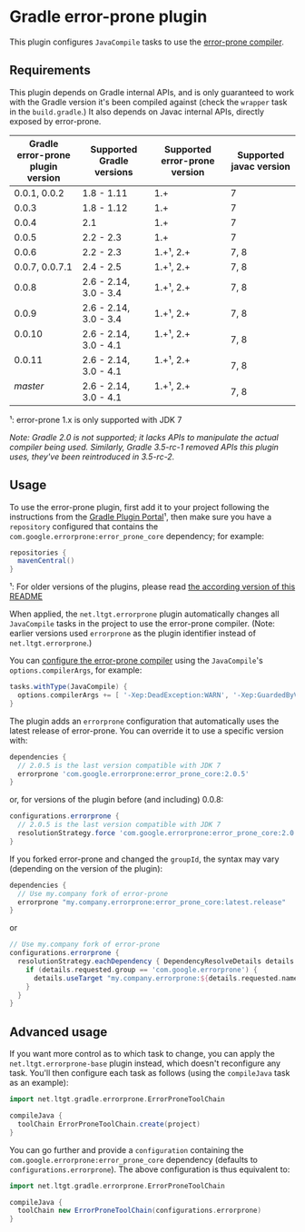 Gradle error-prone plugin
=========================

This plugin configures `JavaCompile` tasks to use the [error-prone compiler].

[error-prone compiler]: http://errorprone.info/

Requirements
------------

This plugin depends on Gradle internal APIs,
and is only guaranteed to work with the Gradle version it's been compiled against
(check the `wrapper` task in the `build.gradle`.)
It also depends on Javac internal APIs, directly exposed by error-prone.

 Gradle error-prone plugin version | Supported Gradle versions | Supported error-prone version | Supported javac version
 --------------------------------- | ------------------------- | ----------------------------- | -----------------------
 0.0.1, 0.0.2                      | 1.8 - 1.11                | 1.+                           | 7
 0.0.3                             | 1.8 - 1.12                | 1.+                           | 7
 0.0.4                             | 2.1                       | 1.+                           | 7
 0.0.5                             | 2.2 - 2.3                 | 1.+                           | 7
 0.0.6                             | 2.2 - 2.3                 | 1.+¹, 2.+                     | 7, 8
 0.0.7, 0.0.7.1                    | 2.4 - 2.5                 | 1.+¹, 2.+                     | 7, 8
 0.0.8                             | 2.6 - 2.14, 3.0 - 3.4     | 1.+¹, 2.+                     | 7, 8
 0.0.9                             | 2.6 - 2.14, 3.0 - 3.4     | 1.+¹, 2.+                     | 7, 8
 0.0.10                            | 2.6 - 2.14, 3.0 - 4.1     | 1.+¹, 2.+                     | 7, 8
 0.0.11                            | 2.6 - 2.14, 3.0 - 4.1     | 1.+¹, 2.+                     | 7, 8
 _master_                          | 2.6 - 2.14, 3.0 - 4.1     | 1.+¹, 2.+                     | 7, 8

¹: error-prone 1.x is only supported with JDK 7

_Note: Gradle 2.0 is not supported;
it lacks APIs to manipulate the actual compiler being used.
Similarly, Gradle 3.5-rc-1 removed APIs this plugin uses,
they've been reintroduced in 3.5-rc-2._

Usage
-----

To use the error-prone plugin,
first add it to your project following the instructions from the [Gradle Plugin Portal](https://plugins.gradle.org/plugin/net.ltgt.errorprone)¹,
then make sure you have a `repository` configured that contains the `com.google.errorprone:error_prone_core` dependency;
for example:

```groovy
repositories {
  mavenCentral()
}
```

¹: For older versions of the plugins, please read [the according version of this README](https://github.com/tbroyer/gradle-errorprone-plugin/commits/master/README.md)

When applied, the `net.ltgt.errorprone` plugin automatically  changes all `JavaCompile` tasks in
the project to use the error-prone compiler.
(Note: earlier versions used `errorprone` as the plugin identifier instead of `net.ltgt.errorprone`.)

You can [configure the error-prone compiler](http://errorprone.info/docs/flags) using the `JavaCompile`'s `options.compilerArgs`,
for example:

```groovy
tasks.withType(JavaCompile) {
  options.compilerArgs += [ '-Xep:DeadException:WARN', '-Xep:GuardedByValidator:OFF' ]
}
```

The plugin adds an `errorprone` configuration that automatically uses the latest release of error-prone.
You can override it to use a specific version with:

```groovy
dependencies {
  // 2.0.5 is the last version compatible with JDK 7
  errorprone 'com.google.errorprone:error_prone_core:2.0.5'
}
```

or, for versions of the plugin before (and including) 0.0.8:

```groovy
configurations.errorprone {
  // 2.0.5 is the last version compatible with JDK 7
  resolutionStrategy.force 'com.google.errorprone:error_prone_core:2.0.5'
}
```

If you forked error-prone and changed the `groupId`, the syntax may vary (depending on the version of the plugin):

```groovy
dependencies {
  // Use my.company fork of error-prone
  errorprone "my.company.errorprone:error_prone_core:latest.release"
}
```

or

```groovy
// Use my.company fork of error-prone
configurations.errorprone {
  resolutionStrategy.eachDependency { DependencyResolveDetails details ->
    if (details.requested.group == 'com.google.errorprone') {
      details.useTarget "my.company.errorprone:${details.requested.name}:latest.release"
    }
  }
}
```

Advanced usage
--------------

If you want more control as to which task to change,
you can apply the `net.ltgt.errorprone-base` plugin instead,
which doesn't reconfigure any task.
You'll then configure each task as follows
(using the `compileJava` task as an example):

```groovy
import net.ltgt.gradle.errorprone.ErrorProneToolChain

compileJava {
  toolChain ErrorProneToolChain.create(project)
}
```

You can go further and provide a `configuration` containing the `com.google.errorprone:error_prone_core` dependency
(defaults to `configurations.errorprone`).
The above configuration is thus equivalent to:

```groovy
import net.ltgt.gradle.errorprone.ErrorProneToolChain

compileJava {
  toolChain new ErrorProneToolChain(configurations.errorprone)
}
```
